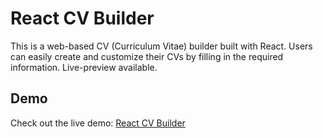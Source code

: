 # React CV Builder

This is a web-based CV (Curriculum Vitae) builder built with React. Users can easily create and customize their CVs by filling in the required information. Live-preview available.

## Demo

Check out the live demo: [React CV Builder](https://naitii-cvbuilder.netlify.app/)

